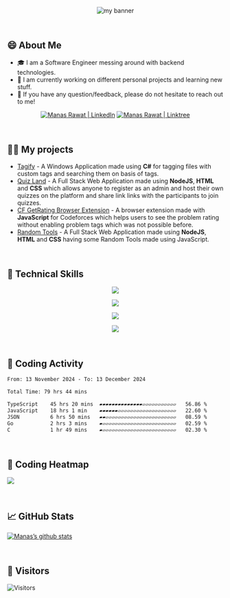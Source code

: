 <p align="center">
  <img src="https://github.com/importlogic/importlogic/blob/main/header.svg" alt="my banner"></a>
</p>

<br>

## 😄 About Me
- 🎓 I am a Software Engineer messing around with backend technologies.
- 🔭 I am currently working on different personal projects and learning new stuff.
- 💬 If you have any question/feedback, please do not hesitate to reach out to me!

<p align="center">
  <a href="https://www.linkedin.com/in/rawatmanas/"><img src="https://img.shields.io/badge/LinkedIn-0077B5?style=for-the-badge&logo=linkedin&logoColor=white" alt="Manas Rawat | LinkedIn"/></a>
  <a href="https://linktr.ee/manasrawat"><img src="https://img.shields.io/badge/linktree-1de9b6?style=for-the-badge&logo=linktree&logoColor=white" alt="Manas Rawat | Linktree"/></a>
</p>

<br>

## 👨‍💻 My projects
* [Tagify](https://github.com/importlogic/tagify) - A Windows Application made using <strong>C#</strong> for tagging files with custom tags and searching them on basis of tags.
* [Quiz Land](https://github.com/importlogic/quiz-land) - A Full Stack Web Application made using <strong>NodeJS</strong>, <strong>HTML</strong> and <strong>CSS</strong> which allows anyone to register as an admin and host their own quizzes on the platform and share link links with the participants to join quizzes.
* [CF GetRating Browser Extension](https://github.com/importlogic/cf-getrating-extension) - A browser extension made with <strong>JavaScript</strong> for Codeforces which helps users to see the problem rating without enabling problem tags which was not possible before.
* [Random Tools](https://github.com/importlogic/random-tools) - A Full Stack Web Application made using <strong>NodeJS</strong>, <strong>HTML</strong> and <strong>CSS</strong> having some Random Tools made using JavaScript.

<br>

## 💼 Technical Skills

<p align="center">
  <a href="https://skillicons.dev">
    <img src="https://skillicons.dev/icons?i=cpp,java,js,ts,py" />
  </a>
</p>

<p align="center">
  <a href="https://skillicons.dev">
    <img src="https://skillicons.dev/icons?i=react,nextjs,html,css,tailwind,bootstrap" />
  </a>
</p>

<p align="center">
  <a href="https://skillicons.dev">
    <img src="https://skillicons.dev/icons?i=nodejs,express,dotnet,mongodb,mysql,sqlite,jquery" />
  </a>
</p>

<p align="center">
  <a href="https://skillicons.dev">
    <img src="https://skillicons.dev/icons?i=git,github,heroku,vercel,atom,vscode,visualstudio,androidstudio" />
  </a>
</p>

<br>

## 📜 Coding Activity
<!--START_SECTION:waka-->

```txt
From: 13 November 2024 - To: 13 December 2024

Total Time: 79 hrs 44 mins

TypeScript    45 hrs 20 mins  ▰▰▰▰▰▰▰▰▰▰▰▰▰▰▱▱▱▱▱▱▱▱▱▱▱   56.86 %
JavaScript    18 hrs 1 min    ▰▰▰▰▰▰▱▱▱▱▱▱▱▱▱▱▱▱▱▱▱▱▱▱▱   22.60 %
JSON          6 hrs 50 mins   ▰▰▱▱▱▱▱▱▱▱▱▱▱▱▱▱▱▱▱▱▱▱▱▱▱   08.59 %
Go            2 hrs 3 mins    ▰▱▱▱▱▱▱▱▱▱▱▱▱▱▱▱▱▱▱▱▱▱▱▱▱   02.59 %
C             1 hr 49 mins    ▰▱▱▱▱▱▱▱▱▱▱▱▱▱▱▱▱▱▱▱▱▱▱▱▱   02.30 %
```

<!--END_SECTION:waka-->

<br>

## 🚀 Coding Heatmap
  <a href="https://wakatime.com"><img src="https://wakatime.com/share/@importlogic/40a529cf-1471-4bf4-94ed-76ef51816aa1.png" /></a>

<br>

## 📈 GitHub Stats 
[![Manas’s github stats](https://github-readme-stats.vercel.app/api?username=importlogic&show_icons=true&theme=dark&count_private=true)](https://github.com/importlogic)

<br>

## 👀 Visitors
<!-- ![Visitors](https://profile-counter.glitch.me/importlogic/count.svg) -->
![Visitors](https://moe-counter.glitch.me/get/@importlogic?theme=rule34)
